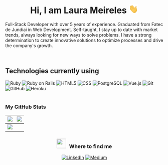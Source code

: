 <!-- Header -->

<h1 align="center">Hi, I am Laura Meireles </a> <img  src="https://raw.githubusercontent.com/ABSphreak/ABSphreak/master/gifs/Hi.gif" width="30px"></h1>

Full-Stack Developer with over 5 years of experience. Graduated from Fatec de Jundiai in Web Development. Self-taught, I stay up to date with market trends, always looking for new ways to solve problems. I have a strong determination to create innovative solutions to optimize processes and drive the company's growth.

<br>

<!-- Technologies -->
## Technologies currently using

<div>
  <img  alt="Ruby" src="https://img.shields.io/badge/Ruby-CC342D?style=for-the-badge&logo=ruby&logoColor=white"/>
  <img  alt="Ruby on Rails" src="https://img.shields.io/badge/Ruby_on_Rails-CC0000?style=for-the-badge&logo=ruby-on-rails&logoColor=white"/>
  <img  alt="HTML5" src="https://img.shields.io/badge/HTML5-E34F26?style=for-the-badge&logo=html5&logoColor=white"/>
  <img  alt="CSS" src="https://img.shields.io/badge/CSS3-1572B6?style=for-the-badge&logo=css3&logoColor=white"/>  
  <img  alt="PostgreSQL" src="https://img.shields.io/badge/PostgreSQL-316192?style=for-the-badge&logo=postgresql&logoColor=white"/>
  <img  alt="Vue.js" src="https://img.shields.io/badge/Vue.js-35495E?style=for-the-badge&logo=vue.js&logoColor=4FC08D"/> 
  <img  alt="Git" src ="https://img.shields.io/badge/GIT-E44C30?style=for-the-badge&logo=git&logoColor=white"/>
  <img  alt="GitHub" src ="https://img.shields.io/badge/GitHub-100000?style=for-the-badge&logo=github&logoColor=white"/>
  <img  alt="Heroku" src ="https://img.shields.io/badge/Heroku-430098?style=for-the-badge&logo=heroku&logoColor=white"/>
</div>
<br>

<!-- My Stats -->
<h3>My GitHub Stats</h3>

<img src="https://github-readme-stats.vercel.app/api?username=laurameireles23&&show_icons=true&count_private=true&theme=dark">|<img src="https://github-readme-streak-stats.herokuapp.com/?user=laurameireles23&theme=dark"/>
|---|---|
<img src="https://github-readme-stats.vercel.app/api/top-langs/?username=laurameireles23&layout=compact&theme=dark"/>|

<!-- Find me -->
<div align="center">
<h3><img src="https://media.giphy.com/media/iY8CRBdQXODJSCERIr/giphy.gif" width="30" height="30" style="margin-right: 10px;">Where to find me</h3>
<p><a href="https://www.linkedin.com/in/laurameireles/" target="_blank"><img alt="LinkedIn" src="https://img.shields.io/badge/linkedin-%230077B5.svg?&style=for-the-badge&logo=linkedin&logoColor=white" /></a> <a href="https://api.whatsapp.com/send?phone=5511972961108&text=Ol%C3%A1%20Caio,%20vim%20pelo%20seu%20GitHub!" target="_blank"><img alt="Medium" src="https://img.shields.io/badge/WhatsApp-25D366?style=for-the-badge&logo=whatsapp&logoColor=white" /></a>
</p>
</div>
